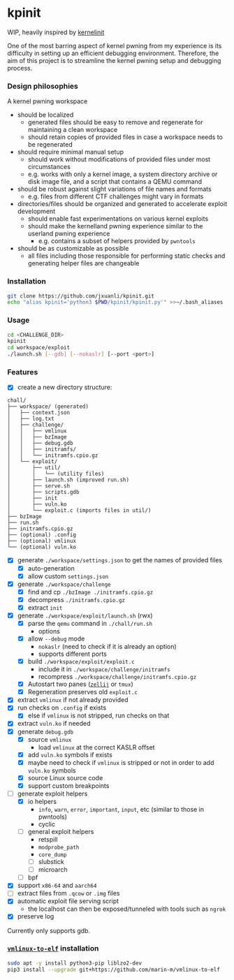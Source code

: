 # kpinit

WIP, heavily inspired by [kernelinit](https://github.com/Myldero/kernelinit)

One of the most barring aspect of kernel pwning from my experience is its difficulty in setting up an efficient debugging environment. Therefore, the aim of this project is to streamline the kernel pwning setup and debugging process.

### Design philosophies

A kernel pwning workspace
- should be localized
  - generated files should be easy to remove and regenerate for maintaining a clean workspace
  - should retain copies of provided files in case a workspace needs to be regenerated
- should require minimal manual setup
  - should work without modifications of provided files under most circumstances
  - e.g. works with only a kernel image, a system directory archive or disk image file, and a script that contains a QEMU command
- should be robust against slight variations of file names and formats
  - e.g. files from different CTF challenges might vary in formats
- directories/files should be organized and generated to accelerate exploit development
  - should enable fast experimentations on various kernel exploits
  - should make the kernelland pwning experience similar to the userland pwning experience
    - e.g. contains a subset of helpers provided by `pwntools`
- should be as customizable as possible
  - all files including those responsible for performing static checks and generating helper files are changeable

### Installation

```bash
git clone https://github.com/jxuanli/kpinit.git
echo "alias kpinit='python3 $PWD/kpinit/kpinit.py'" >>~/.bash_aliases
```

### Usage
```bash
cd <CHALLENGE_DIR>
kpinit
cd workspace/exploit
./launch.sh [--gdb] [--nokaslr] [--port <port>]
```


### Features
- [x] create a new directory structure: 
```
chall/
├── workspace/ (generated)
│   ├── context.json
│   ├── log.txt
│   ├── challenge/
│   │   ├── vmlinux
│   │   ├── bzImage
│   │   ├── debug.gdb
│   │   ├── initramfs/
│   │   └── initramfs.cpio.gz
│   └── exploit/
│       ├── util/
│       │   └── (utility files)
│       ├── launch.sh (improved run.sh)
│       ├── serve.sh
│       ├── scripts.gdb
│       ├── init
│       ├── vuln.ko
│       └── exploit.c (imports files in util/)
├── bzImage
├── run.sh
├── initramfs.cpio.gz
├── (optional) .config
├── (optional) vmlinux
└── (optional) vuln.ko
```
- [x] generate `./workspace/settings.json` to get the names of provided files
  - [x] auto-generation
  - [x] allow custom `settings.json`
- [x] generate `./workspace/challenge`
  - [x] find and cp `./bzImage ./initramfs.cpio.gz`
  - [x] decompress `./initramfs.cpio.gz`
  - [x] extract `init`
- [x] generate `./workspace/exploit/launch.sh` (rwx)
  - [x] parse the `qemu` command in `./chall/run.sh`
    - options 
  - [x] allow `--debug` mode
    - `nokaslr` (need to check if it is already an option)
    - supports different ports
  - [x] build `./workspace/exploit/exploit.c`
    - include it in `./workspace/challenge/initramfs`
    - recompress `./workspace/challenge/initramfs.cpio.gz` 
  - [x] Autostart two panes ([`zellij`](https://github.com/zellij-org/zellij) or `tmux`)
  - [x] Regeneration preserves old `exploit.c`
- [x] extract `vmlinux` if not already provided
- [x] run checks on `.config` if exists
  - [x] else if `vmlinux` is not stripped, run checks on that
- [x] extract `vuln.ko` if needed 
- [x] generate `debug.gdb`
  - [x] source `vmlinux`
    - load `vmlinux` at the correct KASLR offset
  - [x] add `vuln.ko` symbols if exists
  - [x] maybe need to check if `vmlinux` is stripped or not in order to add `vuln.ko` symbols 
  - [x] source Linux source code
  - [x] support custom breakpoints
- [ ] generate exploit helpers
  - [x] io helpers
    - `info`, `warn`, `error`, `important`, `input`, etc (similar to those in pwntools)
    - cyclic
  - [ ] general exploit helpers
    - retspill
    - `modprobe_path`
    - `core_dump`
    - [ ] slubstick
    - [ ] microarch
  - [ ] bpf
- [x] support `x86-64` and `aarch64`
- [ ] extract files from `.qcow` or `.img` files 
- [x] automatic exploit file serving script
  - the localhost can then be exposed/tunneled with tools such as `ngrok`
- [x] preserve log

Currently only supports gdb.

### [`vmlinux-to-elf`](https://github.com/marin-m/vmlinux-to-elf) installation
```bash
sudo apt -y install python3-pip liblzo2-dev
pip3 install --upgrade git+https://github.com/marin-m/vmlinux-to-elf
```
